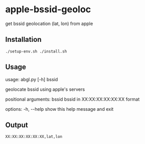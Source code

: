 # apple-bssid-geoloc
get bssid geolocation (lat, lon) from apple

## Installation
``
./setup-env.sh
./install.sh
``

## Usage
usage: abgl.py [-h] bssid

geolocate bssid using apple's servers

positional arguments:
  bssid       bssid in XX:XX:XX:XX:XX:XX format

options:
  -h, --help  show this help message and exit

## Output
```
XX:XX:XX:XX:XX:XX,lat,lon
```

